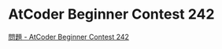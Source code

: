 AtCoder Beginner Contest 242
===

[問題 - AtCoder Beginner Contest 242](https://atcoder.jp/contests/abc242/tasks)
